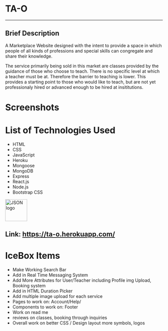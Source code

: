 # **TA-O** 

---

## Brief Description
A Marketplace Website designed with the intent to provide a space in which people of all kinds of professions and special skills can congregate and share their knowledge. 

The service primarily being sold in this market are classes provided by the guidance of those who choose to teach. There is no specific level at which a teacher must be at. Therefore the barrier to teaching is lower. This provides a starting point to those who would like to teach, but are not yet professionaly hired or advanced enough to be hired at insititutions.

# Screenshots

# List of Technologies Used

* HTML
* CSS 
* JavaScript
* Heroku
* Mongoose
* MongoDB
* Express
* React.js
* Node.js
* Bootstrap CSS
<img src="https://svgshare.com/i/t9F.svg" alt="JSON logo" style="width:70px;"/>

## Link: https://ta-o.herokuapp.com/

# IceBox Items
* Make Working Search Bar
* Add in Real Time Messaging System
* Add More Attributes for User/Teacher including Profile img Upload, Booking system
* Add in HTML Duration Picker
* Add  multiple image upload for each service
* Pages to work on: Account/Help/ 
* Components to work on: Footer
* Work on read me
* reviews on classes, booking through inquiries
* Overall work on better CSS / Design layout more symbols, logos
